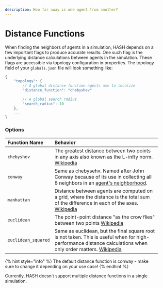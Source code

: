 ```yaml
---
description: How far away is one agent from another?
---
```


# Distance Functions

When finding the neighbors of agents in a simulation, HASH depends on a few important flags to produce accurate results. One such flag is the underlying distance calculations between agents in the simulation. These flags are accessible via topology configuration in properties. The topology field of your `globals.json` file will look something like:

```javascript
{
    "topology": {
        // A global distance function agents use to localize
        "distance_function": "chebyshev"
        
        // A global search radius
        "search_radius": 10
    },
    ...
}
```

### Options

| Function Name | Behavior |
| :--- | :--- |
| `chebyshev` | The greatest distance between two points in any axis also known as the L-infty norm. [Wikipedia](https://en.wikipedia.org/wiki/Chebyshev_distance) |
| `conway` | Same as chebysehv. Named after John Conway because of its use in collecting all 8 neighbors in an [agent's neighborhood](https://en.wikipedia.org/wiki/Conway%27s_Game_of_Life#Rules). |
| `manhattan` | Distance between agents are computed on a grid, where the distance is the total sum of the difference in each of the axes. [Wikipedia](https://en.wikipedia.org/wiki/Taxicab_geometry) |
| `euclidean` | The point-point distance "as the crow flies" between two points [Wikipedia](https://en.wikipedia.org/wiki/Euclidean_distance) |
| `euclidean_squared` | Same as euclidean, but the final square root is not taken. This is useful when for high-performance distance calculations when only order matters. [Wikipedia](https://en.wikipedia.org/wiki/Euclidean_distance#Squared_Euclidean_distance) |

{% hint style="info" %}
The default distance function is conway - make sure to change it depending on your use case! 
{% endhint %}

Currently, HASH doesn't support multiple distance functions in a single simulation.

